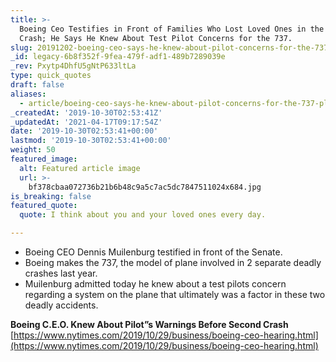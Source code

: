 ```yaml
---
title: >-
  Boeing Ceo Testifies in Front of Families Who Lost Loved Ones in the 737
  Crash; He Says He Knew About Test Pilot Concerns for the 737.
slug: 20191202-boeing-ceo-says-he-knew-about-pilot-concerns-for-the-737-planes
_id: legacy-6b8f352f-9fea-479f-adf1-489b7289039e
_rev: Pxytp4DhfU5gNtP633ltLa
type: quick_quotes
draft: false
aliases:
  - article/boeing-ceo-says-he-knew-about-pilot-concerns-for-the-737-planes/
_createdAt: '2019-10-30T02:53:41Z'
_updatedAt: '2021-04-17T09:17:54Z'
date: '2019-10-30T02:53:41+00:00'
lastmod: '2019-10-30T02:53:41+00:00'
weight: 50
featured_image:
  alt: Featured article image
  url: >-
    bf378cbaa072736b21b6b48c9a5c7ac5dc7847511024x684.jpg
is_breaking: false
featured_quote:
  quote: I think about you and your loved ones every day.

---
```

* Boeing CEO Dennis Muilenburg testified in front of the Senate.
* Boeing makes the 737, the model of plane involved in 2 separate deadly crashes last year.
* Muilenburg admitted today he knew about a test pilots concern regarding a system on the plane that ultimately was a factor in these two deadly accidents.

**Boeing C.E.O. Knew About Pilot”s Warnings Before Second Crash**  
[https://www.nytimes.com/2019/10/29/business/boeing-ceo-hearing.html](https://www.nytimes.com/2019/10/29/business/boeing-ceo-hearing.html)